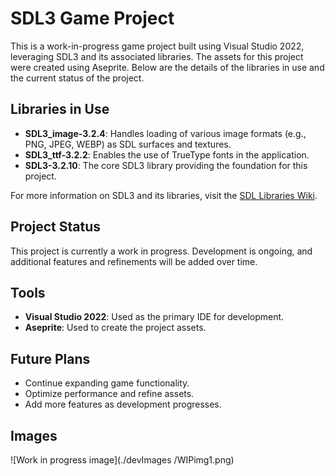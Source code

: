 # SDL3 Game Project

This is a work-in-progress game project built using Visual Studio 2022, leveraging SDL3 and its associated libraries. The assets for this project were created using Aseprite. Below are the details of the libraries in use and the current status of the project.

## Libraries in Use

- **SDL3_image-3.2.4**: Handles loading of various image formats (e.g., PNG, JPEG, WEBP) as SDL surfaces and textures.
- **SDL3_ttf-3.2.2**: Enables the use of TrueType fonts in the application.
- **SDL3-3.2.10**: The core SDL3 library providing the foundation for this project.

For more information on SDL3 and its libraries, visit the [SDL Libraries Wiki](https://wiki.libsdl.org/SDL3/Libraries).

## Project Status

This project is currently a work in progress. Development is ongoing, and additional features and refinements will be added over time.

## Tools

- **Visual Studio 2022**: Used as the primary IDE for development.
- **Aseprite**: Used to create the project assets.

## Future Plans

- Continue expanding game functionality.
- Optimize performance and refine assets.
- Add more features as development progresses.

## Images

![Work in progress image](./devImages
/WIPimg1.png)
